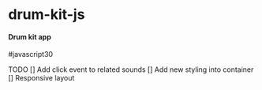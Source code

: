 # drum-kit-js
#### Drum kit app  

#javascript30

TODO
[] Add click event to related sounds
[] Add new styling into container
[] Responsive layout
